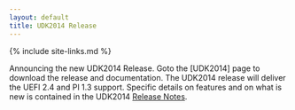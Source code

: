 ```yaml
---
layout: default
title: UDK2014 Release
---
```

{% include site-links.md %}

Announcing the new UDK2014 Release. Goto the [UDK2014] page to
download the release and documentation. The UDK2014 release will
deliver the UEFI 2.4 and PI 1.3 support. Specific details on features
and on what is new is contained in the UDK2014
[Release Notes]({{edk2files}}/UDK2014_Releases/UDK2014/UDK2014-ReleaseNotes-MyWorkSpace.txt/download).
